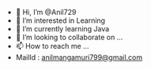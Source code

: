 - 👋 Hi, I’m @Anil729
- 👀 I’m interested in Learning
- 🌱 I’m currently learning Java
- 💞️ I’m looking to collaborate on ...
- 📫 How to reach me ...
- MailId : anilmangamuri799@gmail.com

<!---
Anil729/Anil729 is a ✨ special ✨ repository because its `README.md` (this file) appears on your GitHub profile.
You can click the Preview link to take a look at your changes.
--->
